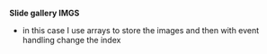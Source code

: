 **Slide gallery IMGS**
- in this case I use arrays to store the images and then with event handling change the index
